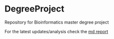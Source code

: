 # DegreeProject
Repository for Bioinformatics master degree project

For the latest updates/analysis check the [md report](https://github.com/CarolinaPB/DegreeProject/blob/master/summarizing/analysis.md|)
